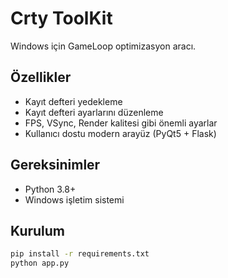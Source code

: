 # Crty ToolKit

Windows için GameLoop optimizasyon aracı.

## Özellikler

- Kayıt defteri yedekleme
- Kayıt defteri ayarlarını düzenleme
- FPS, VSync, Render kalitesi gibi önemli ayarlar
- Kullanıcı dostu modern arayüz (PyQt5 + Flask)

## Gereksinimler

- Python 3.8+
- Windows işletim sistemi

## Kurulum

```bash
pip install -r requirements.txt
python app.py
